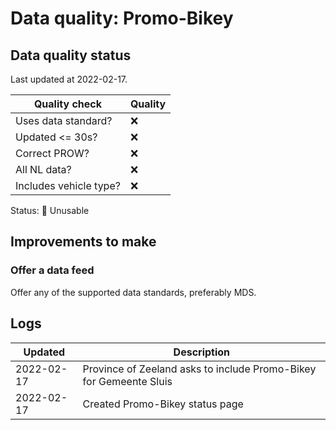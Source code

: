# Data quality: Promo-Bikey

## Data quality status

Last updated at 2022-02-17.

| **Quality check**           | **Quality**
| --                          | --          |
| Uses data standard?         | ❌
| Updated <= 30s?             | ❌
| Correct PROW?               | ❌
| All NL data?                | ❌
| Includes vehicle type?      | ❌

Status: 🔴 Unusable

## Improvements to make

### Offer a data feed

Offer any of the supported data standards, preferably MDS.

## Logs

| Updated    | Description
| ----       | ---
| 2022-02-17 | Province of Zeeland asks to include Promo-Bikey for Gemeente Sluis
| 2022-02-17 | Created Promo-Bikey status page
